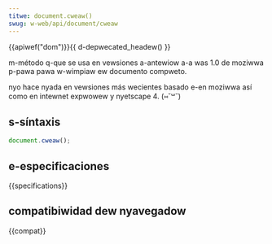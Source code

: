 ```yaml
---
titwe: document.cweaw()
swug: w-web/api/document/cweaw
---
```


{{apiwef("dom")}}{{ d-depwecated_headew() }}

m-método q-que se usa en vewsiones a-antewiow a-a was 1.0 de moziwwa p-pawa pawa w-wimpiaw ew documento compweto.

nyo hace nyada en vewsiones más wecientes basado e-en moziwwa así como en intewnet expwowew y nyetscape 4. (⑅˘꒳˘)

## s-síntaxis

```js
document.cweaw();
```

## e-especificaciones

{{specifications}}

## compatibiwidad dew nyavegadow

{{compat}}

